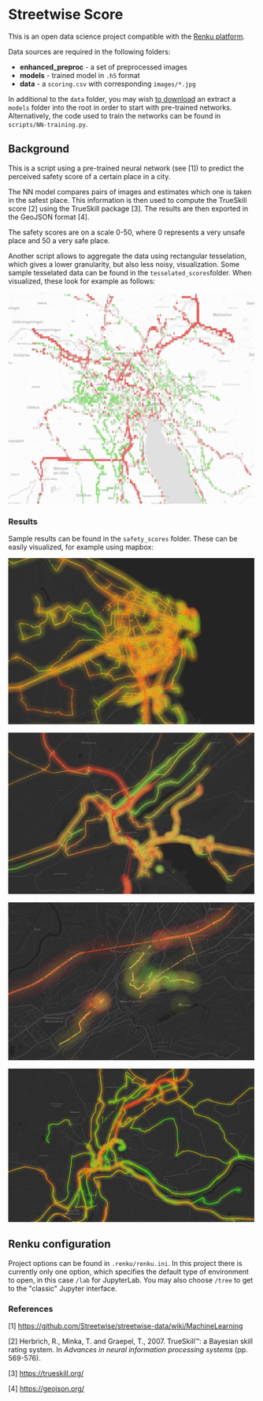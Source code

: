 # Streetwise Score

This is an open data science project compatible with the [Renku platform](https://renkulab.io).

Data sources are required in the following folders:

- **enhanced_preproc** - a set of preprocessed images
- **models** - trained model in `.h5` format
- **data** - a `scoring.csv` with corresponding `images/*.jpg`

In additional to the `data` folder, you may wish [to download](https://streetwise.eu-central-1.linodeobjects.com/models.zip) an extract a `models` folder into the root in order to start with pre-trained networks. Alternatively, the code used to train the networks can be found in ```scripts/NN-training.py```.

## Background

This is a script using a pre-trained neural network (see [1]) to predict the perceived safety score of a certain place in a city.

The NN model compares pairs of images and estimates which one is taken in the safest place. This information is then used to compute the TrueSkill score [2] using the TrueSkill package [3]. The results are then exported in the GeoJSON format [4].

The safety scores are on a scale 0-50, where 0 represents a very unsafe place and 50  a very safe place.

Another script allows to aggregate the data using rectangular tesselation, which gives a lower granularity, but also less noisy, visualization. Some sample tesselated data can be found in the ```tesselated_scores```folder. When visualized, these look for example as follows:

[<img src="https://github.com/Streetwise/streetwise-score/blob/master/wiki_images/zurich_tessel.jpg" alt="Zurich tesselated" width="500px"/>](https://api.mapbox.com/styles/v1/colombmo/ckg0t167k2it219nyvvws0dov/draft.html?fresh=true&title=view&access_token=pk.eyJ1IjoiY29sb21ibW8iLCJhIjoiY2tlYTE5MmpvMTB6cTJxcm41Ynl1OTNxYSJ9.6SsIy1FTpxao9Sv-hvRDSg)

### Results

Sample results can be found in the ```safety_scores``` folder. These can be easily visualized, for example using mapbox:

[<img src="https://github.com/Streetwise/streetwise-score/blob/master/wiki_images/romanshorn.png" alt="Romanshorn" width="500px"/>](https://api.mapbox.com/styles/v1/colombmo/ckesny6m30o9019p97rv594qx.html?fresh=true&title=view&access_token=pk.eyJ1IjoiY29sb21ibW8iLCJhIjoiY2tlYTE5MmpvMTB6cTJxcm41Ynl1OTNxYSJ9.6SsIy1FTpxao9Sv-hvRDSg)

[<img src="https://github.com/Streetwise/streetwise-score/blob/master/wiki_images/luzern.png" alt="Luzern" width="500px"/>](https://api.mapbox.com/styles/v1/colombmo/ckeskgshq764k19o21zu3l7fw.html?fresh=true&title=view&access_token=pk.eyJ1IjoiY29sb21ibW8iLCJhIjoiY2tlYTE5MmpvMTB6cTJxcm41Ynl1OTNxYSJ9.6SsIy1FTpxao9Sv-hvRDSg)

[<img src="https://github.com/Streetwise/streetwise-score/blob/master/wiki_images/stgallen.png" alt="St. Gallen" width="500px"/>](https://api.mapbox.com/styles/v1/colombmo/ckesiukh124lb19mt27xeg56r.html?fresh=true&title=view&access_token=pk.eyJ1IjoiY29sb21ibW8iLCJhIjoiY2tlYTE5MmpvMTB6cTJxcm41Ynl1OTNxYSJ9.6SsIy1FTpxao9Sv-hvRDSg)

[<img src="https://github.com/Streetwise/streetwise-score/blob/master/wiki_images/schaffhausen.png" alt="Schaffhausen" width="500px"/>](https://api.mapbox.com/styles/v1/colombmo/cketssk0r91th19qq2l9jcd3h/draft.html?fresh=true&title=view&access_token=pk.eyJ1IjoiY29sb21ibW8iLCJhIjoiY2tlYTE5MmpvMTB6cTJxcm41Ynl1OTNxYSJ9.6SsIy1FTpxao9Sv-hvRDSg)

## Renku configuration

Project options can be found in `.renku/renku.ini`. In this project there is currently only one option, which specifies the default type of environment to open, in this case `/lab` for JupyterLab. You may also choose `/tree` to get to the "classic" Jupyter interface.

### References

[1] https://github.com/Streetwise/streetwise-data/wiki/MachineLearning

[2] Herbrich, R., Minka, T. and Graepel, T., 2007. TrueSkill™: a Bayesian skill rating system. In _Advances in neural information processing systems_ (pp. 569-576).

[3] https://trueskill.org/

[4] https://geojson.org/
